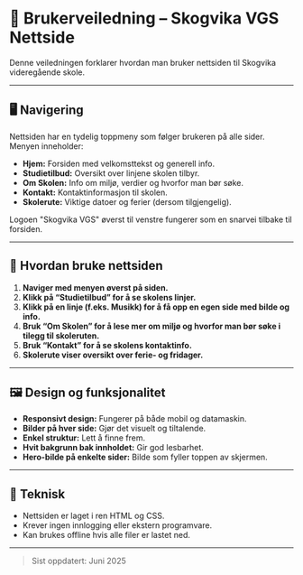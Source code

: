 # 📘 Brukerveiledning – Skogvika VGS Nettside

Denne veiledningen forklarer hvordan man bruker nettsiden til Skogvika videregående skole.

---

## 🖥️ Navigering

Nettsiden har en tydelig toppmeny som følger brukeren på alle sider. Menyen inneholder:

- **Hjem:** Forsiden med velkomsttekst og generell info.
- **Studietilbud:** Oversikt over linjene skolen tilbyr.
- **Om Skolen:** Info om miljø, verdier og hvorfor man bør søke.
- **Kontakt:** Kontaktinformasjon til skolen.
- **Skolerute:** Viktige datoer og ferier (dersom tilgjengelig).

Logoen "Skogvika VGS" øverst til venstre fungerer som en snarvei tilbake til forsiden.

---

## 🧭 Hvordan bruke nettsiden

1. **Naviger med menyen øverst på siden.**
2. **Klikk på “Studietilbud” for å se skolens linjer.**
3. **Klikk på en linje (f.eks. Musikk) for å få opp en egen side med bilde og info.**
4. **Bruk “Om Skolen” for å lese mer om miljø og hvorfor man bør søke i tilegg til skoleruten.**
5. **Bruk “Kontakt” for å se skolens kontaktinfo.**
6. **Skolerute viser oversikt over ferie- og fridager.**

---

## 🖼️ Design og funksjonalitet

- **Responsivt design:** Fungerer på både mobil og datamaskin.
- **Bilder på hver side:** Gjør det visuelt og tiltalende.
- **Enkel struktur:** Lett å finne frem.
- **Hvit bakgrunn bak innholdet:** Gir god lesbarhet.
- **Hero-bilde på enkelte sider:** Bilde som fyller toppen av skjermen.

---

## 🔧 Teknisk

- Nettsiden er laget i ren HTML og CSS.
- Krever ingen innlogging eller ekstern programvare.
- Kan brukes offline hvis alle filer er lastet ned.

---

> Sist oppdatert: Juni 2025
